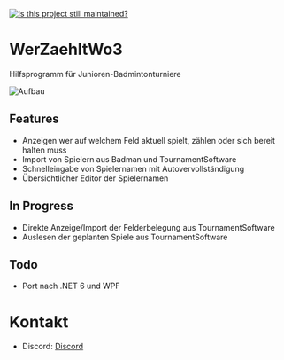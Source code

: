 [![Is this project still maintained?](https://img.shields.io/badge/maintained-yes-green.svg?style=plastic)](https://github.com/badges/shields)

# WerZaehltWo3
Hilfsprogramm für Junioren-Badmintonturniere

![Aufbau](https://raw.githubusercontent.com/dahafner/WerZaehltWo3/master/doc/setup.jpg)

## Features
- Anzeigen wer auf welchem Feld aktuell spielt, zählen oder sich bereit halten muss
- Import von Spielern aus Badman und TournamentSoftware
- Schnelleingabe von Spielernamen mit Autovervollständigung
- Übersichtlicher Editor der Spielernamen

## In Progress
- Direkte Anzeige/Import der Felderbelegung aus TournamentSoftware
- Auslesen der geplanten Spiele aus TournamentSoftware

## Todo
- Port nach .NET 6 und WPF

# Kontakt
- Discord: [Discord](https://discord.gg/gG7S4y5HZd)